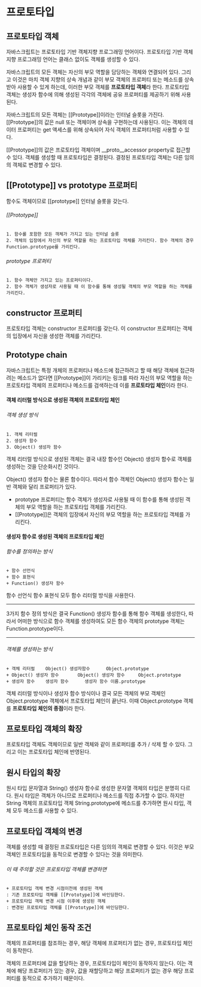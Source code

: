 # 프로토타입
## 프로토타입 객체
자바스크립트는 프로토타입 기반 객체지향 프로그래밍 언어이다.
프로토타입 기반 객체지향 프로그래밍 언어는 클래스 없이도 객체를 생성할 수 있다.

자바스크립트의 모든 객체는 자신의 부모 역할을 담당하는 객체와 연결되어 있다. 그리고 이것은 마치 객체 지향의 상속 개념과 같이 부모 객체의 프로퍼티 또는 메소드를 상속받아 사용할 수 있게 하는데, 이러한 부모 객체를 **프로토타입 객체**라 한다.
프로토타입 객체는 생성자 함수에 의해 생성된 각각의 객체에 공유 프로퍼티를 제공하기 위해 사용된다.

자바스크립트의 모든 객체는 [[Prototype]]이라는 인터널 슬롯을 가진다. [[Prototype]]의 값은 null 또는 객체이며 상속을 구현하는데 사용된다. 이는 객체의 데이터 프로퍼티는 get 액세스를 위해 상속되어 자식 객체의 프로퍼티처럼 사용할 수 있다.

[[Prototype]]의 값은 프로토타입 객체이며 __proto__accessor property로 접근할 수 있다.
객체를 생성할 때 프로토타입은 결정된다. 결정된 프로토타입 객체는 다른 임의의 객체로 변경할 수 있다.

## [[Prototype]] vs prototype 프로퍼티
함수도 객체이므로 [[prototype]] 인터널 슬롯을 갖는다.

###### [[Prototype]]
	1. 함수롤 포함한 모든 객체가 가지고 있는 인터널 슬롯
	2. 객체의 입장에서 자신의 부모 역할을 하는 프로토타입 객체를 가리킨다. 함수 객체의 경우 Function.prototype를 가리킨다.
###### prototype 프로퍼티
	1. 함수 객체만 가지고 있는 프로퍼티이다.
	2. 함수 객체가 생성자로 사용될 때 이 함수를 통해 생성될 객체의 부모 역할을 하는 객체를 가리킨다.

## constructor 프로퍼티
프로토타입 객체는 constructor 프로퍼티를 갖는다. 이 constructor 프로퍼티는 객체의 입장에서 자신을 생성한 객체를 가리킨다.

## Prototype chain
자바스크립트는 특정 개체의 프로퍼티나 메소드에 접근하려고 할 때 해당 객체에 접근하려는 메소드가 없다면 [[Prototype]]이 가리키는 링크를 따라 자신의 부모 역할을 하는 프로토타입 객체의 프로퍼티나 메소드를 검색하는데 이를 **프로토타입 체인**이라 한다.

#### 객체 리터럴 방식으로 생성된 객체의 프로토타입 체인
###### 객체 생성 방식
	1. 객체 리터럴
	2. 생성자 함수
	3. Object() 생성자 함수
객체 리터럴 방식으로 생성된 객체는 결국 내장 함수인 Object() 생성자 함수로 객체를 생성하는 것을 단순화시킨 것이다.

Object() 생성자 함수는 물론 함수이다. 따라서 함수 객체인 Object() 생성자 함수는 일반 객체와 달리 프로퍼티가 있다.
+ prototype 프로퍼티는 함수 객체가 생성자로 사용될 때 이 함수를 통해 생성된 객체의 부모 역할을 하는 프로토타입 객체를 가리킨다.
+ [[Prototype]]은 객체의 입장에서 자신의 부모 역할을 하는 프로토타입 객체를 가리킨다.

#### 생성자 함수로 생성된 객체의 프로토타입 체인
###### 함수를 정의하는 방식
	+ 함수 선언식
	+ 함수 표현식
	+ Function() 생성자 함수
함수 선언식 함수 표현식 모두 함수 리터럴 방식을 사용한다.
***
3가지 함수 정의 방식은 결국 Function() 생성자 함수를 통해 함수 객체를 생성한다, 따라서 어떠한 방식으로 함수 객체를 생성하여도 모든 함수 객체의 prototype 객체는 Function.prototype이다.
***
###### 객체를 생성하는 방식
	+ 객체 리터럴	Object() 생성자함수		Object.prototype
	+ Object() 생성자 함수		Object() 생성자 함수		Object.prototype
	+ 생성자 함수	생성자 함수		생성자 함수 이름.prototype
객체 리터럴 방식이나 생성자 함수 방식이나 결국 모든 객체의 부모 객체인 Object.prototype 객체에서 프로토타입 체인이 끝난다. 이때 Object.prototype 객체를 **프로토타입 체인의 종점**이라 한다.

## 프로토타입 객체의 확장
프로토타입 객체도 객체이므로 일반 객체와 같이 프로퍼티를 추가 / 삭제 할 수 있다. 그리고 이는 프로토타입 체인에 반영된다.

## 원시 타입의 확장
원시 타입 문자열과 String() 생성자 함수로 생성한 문자열 객체의 타입은 분명히 다르다. 원시 타입은 객체가 아니므로 프로퍼티나 메소드를 직접 추가할 수 없다. 하지만 String 객체의 프로토타입 객체 String.prototype에 메소드를 추가하면 원시 타입, 객체 모두 메소드를 사용할 수 있다.

## 프로토타입 객체의 변경
객체를 생성할 때 결정된 프로토타입은 다른 임의의 객체로 변경할 수 있다. 이것은 부모 객체인 프로토타입을 동적으로 변경할 수 있다는 것을 의미한다.
###### 이 때 주의할 것은 프로토타입 객체를 변경하면
	+ 프로토타입 객체 변경 시점이전에 생성된 객체
	: 기존 프로토타입 객체를 [[Prototype]]에 바인딩한다.
	+ 프로토타입 객체 변경 시점 이후에 생성된 객체
	: 변경된 프로토타입 객체를 [[Prototype]]에 바인딩한다.

## 프로토타입 체인 동작 조건
객체의 프로퍼티를 참조하는 경우, 해당 객체에 프로퍼티가 없는 경우, 프로토타입 체인이 동작한다.

객체의 프로퍼티에 값을 할당하는 경우, 프로토타입이 체인이 동작하지 않는다. 이는 객체에 해당 프로퍼티가 있는 경우, 값을 재할당하고 해당 프로퍼티가 없는 경우 해당 프로퍼티를 동적으로 추가하기 때문이다.